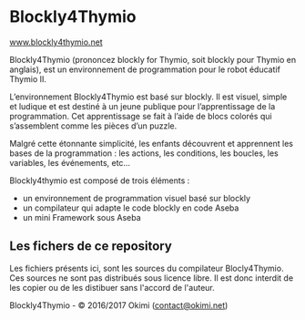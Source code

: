 Blockly4Thymio
==============
www.blockly4thymio.net

Blockly4Thymio (prononcez blockly for Thymio, soit blockly pour Thymio en anglais), est un environnement de programmation pour le robot éducatif Thymio II.

L’environnement Blockly4Thymio est basé sur blockly. Il est visuel, simple et ludique et est destiné à un jeune publique pour l’apprentissage de la programmation.
Cet apprentissage se fait à l’aide de blocs colorés qui s’assemblent comme les pièces d’un puzzle.

Malgré cette étonnante simplicité, les enfants découvrent et apprennent les bases de la programmation : les actions, les conditions, les boucles, les variables, les événements, etc…

Blockly4thymio est composé de trois éléments :
- un environnement de programmation visuel basé sur blockly
- un compilateur qui adapte le code blockly en code Aseba
- un mini Framework sous Aseba

Les fichers de ce repository
----------------------------
Les fichiers présents ici, sont les sources du compilateur Blocly4Thymio. Ces sources ne sont pas distribués sous licence libre. Il est donc interdit de les copier ou de les distibuer sans l'accord de l'auteur.

Blockly4Thymio - © 2016/2017 Okimi (contact@okimi.net)